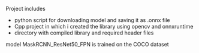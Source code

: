 Project includes
* python script for downloading model and saving it as .onnx file
* Cpp project in which i created the library using opencv and onnxruntime
* directory with compiled library and required header files

model MaskRCNN_ResNet50_FPN is trained on the COCO dataset
